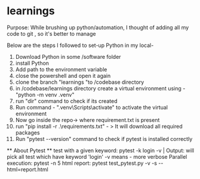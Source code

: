 # learnings
Purpose: While brushing up python/automation, I thought of adding all my code to git , so it's better to manage  

Below are the steps I followed to set-up Python in my local-
1. Download Python in some /software folder
2. install Python
3. Add path to the environment variable 
4. close the powershell and open it again 
5. clone the branch "learnings "to /codebase directory 
6. in /codebase/learnings directory create a virtual environment using - "python -m venv .venv"
7. run "dir" command to check if its created 
8. Run command - ".venv\Scripts\activate" to activate the virtual environment
9. Now go inside the repo-> where requirement.txt is present 
10. run "pip install -r .\requirements.txt" - > It will download all required packages
11. Run "pytest --version" command to check if pytest is installed correctly

** About Pytest **
test with a given keyword: pytest -k login -v | Output: will pick all test which have keyword 'login' -v means - more verbose
Parallel execution: pytest -n 5
html report: pytest test_pytest.py -v -s --html=report.html



